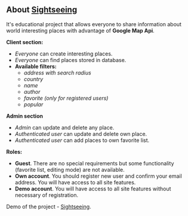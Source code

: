 ## About [Sightseeing](https://sightseeing-doctravik.herokuapp.com)
It's educational project that allows everyone to share information about world interesting places with advantage of **Google Map Api**.

**Client section:**

- *Everyone* can create interesting places.
- *Everyone* can find places stored in database.
- **Available filters:**
	- *address with search radius*
    - *country*
    - *name*
    - *author*
    - *favorite (only for registered users)*
    - *popular*

**Admin section**

- *Admin* can update and delete any place.
- *Authenticated user* can update and delete own place.
- *Authenticated user* can add places to own favorite list.

**Roles:**

- **Guest**. There are no special requirements but some functionality (favorite list, editing mode) are not available.
- **Own account**. You should register new user and confirm your email address. You will have access to all site features.
- **Demo account**. You will have access to all site features without necessary of registration.

Demo of the project - [Sightseeing](https://sightseeing-doctravik.herokuapp.com).
